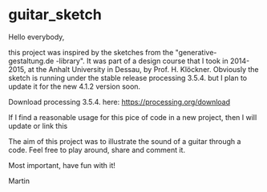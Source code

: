 # guitar_sketch

Hello everybody,

this project was inspired by the sketches from the "generative-gestaltung.de -library".
It was part of a design course that I took in 2014-2015, at the Anhalt University in Dessau, by Prof. H. Klöckner. 
Obviously the sketch is running under the stable release processing 3.5.4. but I plan to update it for the new 4.1.2 version soon.

Download processing 3.5.4. here:
https://processing.org/download


If I find a reasonable usage for this pice of code in a new project, then I will update or link this 
 

The aim of this project was to illustrate the sound of a guitar through a code.
Feel free to play around, share and comment it.

Most important, have fun with it! 

Martin
